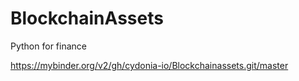 # BlockchainAssets
Python for finance

https://mybinder.org/v2/gh/cydonia-io/Blockchainassets.git/master
